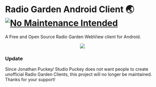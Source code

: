 # Radio Garden Android Client 🌏 [![No Maintenance Intended](http://unmaintained.tech/badge.svg)](http://unmaintained.tech/)

A Free and Open Source Radio Garden WebView client for Android.
<p align="center"><img src="https://tildegit.org/shouko/Radio-Garden-Client/raw/branch/master/Screenshot/Radio-Garden-Client.png"></p>

### Update
Since Jonathan Puckey/ Studio Puckey does not want people to create unofficial Radio Garden Clients, this project will no longer be maintained. Thanks for your support!
